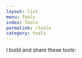 ```yaml
---
layout: list
menu: Tools
index: Tools
permalink: /tools
category: tools
---
```

I build and share these tools:
